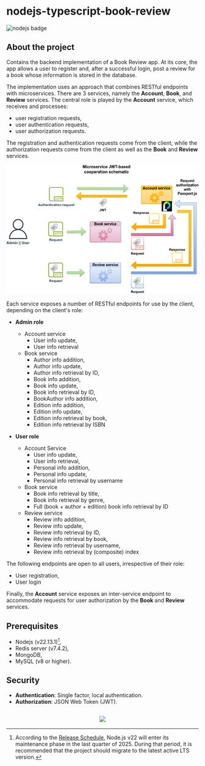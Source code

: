 # nodejs-typescript-book-review

![nodejs badge](https://img.shields.io/badge/demo_app-blue)

## About the project

Contains the backend implementation of a Book Review app. At its core, the app allows a user to register and, after a successful login, post a review for a book whose information is stored in the database.

The implementation uses an approach that combines RESTful endpoints with microservices. There are 3 services, namely the **Account**, **Book**, and **Review** services. The central role is played by the **Account** service, which receives and processes:

- user registration requests,
- user authentication requests,
- user authorization requests.

The registration and authentication requests come from the client, while the authorization requests come from the client as well as the **Book** and **Review** services.

![Book review schematic](./img/book_review_schematic.png)

Each service exposes a number of RESTful endpoints for use by the client, depending on the client's role:

- **Admin role**

  - Account service
    - User info update,
    - User info retrieval
  - Book service
    - Author info addition,
    - Author info update,
    - Author info retrieval by ID,
    - Book info addition,
    - Book info update,
    - Book info retrieval by ID,
    - BookAuthor info addition,
    - Edition info addition,
    - Edition info update,
    - Edition info retrieval by book,
    - Edition info retrieval by ISBN

- **User role**
  - Account Service
    - User info update,
    - User info retrieval,
    - Personal info addition,
    - Personal info update,
    - Personal info retrieval by username
  - Book service
    - Book info retrieval by title,
    - Book info retrieval by genre,
    - Full (book + author + edition) book info retrieval by ID
  - Review service
    - Review info addition,
    - Review info update,
    - Review info retrieval by ID,
    - Review info retrieval by book,
    - Review info retrieval by username,
    - Review info retrieval by (composite) index

The following endpoints are open to all users, irrespective of their role:

- User registration,
- User login

Finally, the **Account** service exposes an inter-service endpoint to accommodate requests for user authorization by the **Book** and **Review** services.

## Prerequisites

- Nodejs (v22.13.1)[^1],
- Redis server (v7.4.2),
- MongoDB,
- MySQL (v8 or higher).

## Security

- **Authentication**: Single factor, local authentication.
- **Authorization**: JSON Web Token (JWT).

##

[^1]: According to the [Release Schedule](https://nodejs.org/en/about/previous-releases), Node.js v22 will enter its maintenance phase in the last quarter of 2025. During that period, it is recommended that the project should migrate to the latest active LTS version.

<p align="center">
        <a href="https://github.com/LelouchFR/skill-icons">
        <img src="https://go-skill-icons.vercel.app/api/icons?i=vscode,nodejs,typescript,express,mocha,mongoose,typeorm,mongo,mysql,redis"/>
      </a>
</p>
